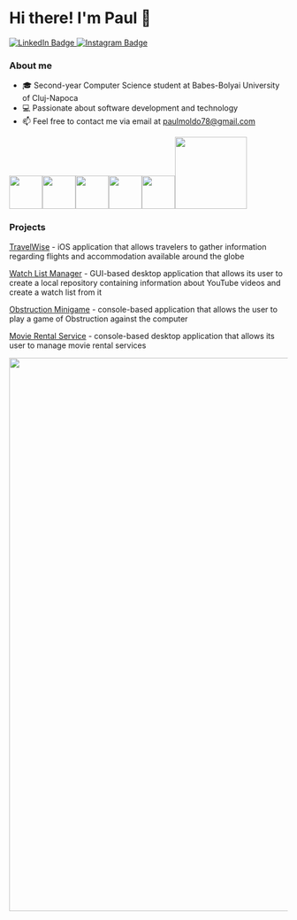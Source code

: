 # Hi there! I'm Paul 👋

<div id="badges">
  <a href="https://www.linkedin.com/in/paul-moldovan1/">
    <img src="https://img.shields.io/badge/LinkedIn-blue?style=for-the-badge&logo=linkedin&logoColor=white" alt="LinkedIn Badge"/>
  </a>
  <a href="https://www.instagram.com/paul.moldovan02/">
    <img src="https://img.shields.io/badge/Instagram-purple?style=for-the-badge&logo=instagram&logoColor=white" alt="Instagram Badge"/>
  </a>
</div>

### About me
* 🎓 Second-year Computer Science student at Babes-Bolyai University of Cluj-Napoca
* 💻 Passionate about software development and technology
* 📫 Feel free to contact me via email at paulmoldo78@gmail.com

<img width="60" heigth="60" src="https://upload.wikimedia.org/wikipedia/commons/1/18/ISO_C%2B%2B_Logo.svg" /><img width="60" heigth="60" src="https://cdn.jsdelivr.net/gh/devicons/devicon/icons/python/python-original.svg" /><img width="60" heigth="60" src="https://cdn.jsdelivr.net/gh/devicons/devicon/icons/swift/swift-original.svg" /><img width="60" heigth="60" src="https://cdn.jsdelivr.net/gh/devicons/devicon/icons/html5/html5-original.svg" /><img width="60" heigth="60" src="https://cdn.jsdelivr.net/gh/devicons/devicon/icons/css3/css3-original.svg" /><img width="130"  src="https://user-images.githubusercontent.com/98110966/192260027-ffb390d2-c5c4-4834-8176-c4f5308e71e6.png" />

### Projects

[TravelWise](https://github.com/Moldovan-Paul/TravelWise) - iOS application that allows travelers to gather information regarding flights and accommodation available around the globe

[Watch List Manager](https://github.com/Moldovan-Paul/Watch-List-Manager) - GUI-based desktop application that allows its user to create a local repository containing information about YouTube videos and create a watch list from it

[Obstruction Minigame](https://github.com/Moldovan-Paul/Obstruction-Minigame) - console-based application that allows the user to play a game of Obstruction against the computer

[Movie Rental Service](https://github.com/Moldovan-Paul/Movie-Rental-Service) - console-based desktop application that allows its user to manage movie rental services

<img width="1000" src="https://visme.co/blog/wp-content/uploads/2020/03/animation-software-header-wide.gif" />

<!--
Here are some ideas to get you started:
- 🔭 I’m currently working on ...
- 🌱 I’m currently learning ...
- 👯 I’m looking to collaborate on ...
- 🤔 I’m looking for help with ...
- 💬 Ask me about ...
- 📫 How to reach me: ...
- 😄 Pronouns: ...
- ⚡ Fun fact: ...
-->
